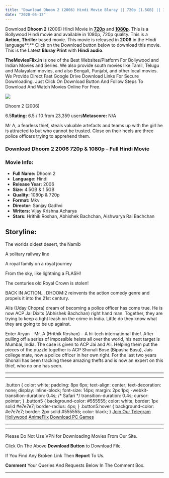 ```yaml
---
title: "Download Dhoom 2 (2006) Hindi Movie Bluray || 720p [1.5GB] || 1080p [4.5GB]"
date: "2020-05-13"
---
```


Download **Dhoom 2** (2006) Hindi Movie in [**720p**](https://1moviesflix.com/720p-movies/) and **[1080p](https://1moviesflix.com/480p-movies/)**. This is a Bollywood Hindi movie and available in 1080p, 720p quality. This is a **Action, Thriller** based movie. This movie is released in **2006** in the Hindi language**.** Click on the Download button below to download this movie. This is the Latest **Bluray Print** with **Hindi audio**.

**TheMoviesFlix.in** is one of the Best Websites/Platform For Bollywood and Indian Movies and Series. We also provide south movies like Tamil, Telugu and Malayalam movies, and also Bengali, Punjabi, and other local movies. We Provide Direct Fast Google Drive Download Links For Secure Downloading. Just Click On Download Button And Follow Steps To Download And Watch Movies Online For Free.

[![](https://m.media-amazon.com/images/M/MV5BNTAyYmYxOTktNjNmZS00ZTZlLWI2YjUtM2RlZTlkM2ZiZjdhXkEyXkFqcGdeQXVyNTkzNDQ4ODc@._V1_SX300.jpg)](https://www.imdb.com/title/tt0441048/ "Dhoom 2")

Dhoom 2 (2006)

6.5**Rating:** 6.5 / 10 from 23,359 users**Metascore:** N/A

Mr A, a fearless thief, steals valuable artefacts and teams up with the girl he is attracted to but who cannot be trusted. Close on their heels are three police officers trying to apprehend them.

### Download Dhoom 2 2006 720p & 1080p – Full Hindi Movie

### Movie Info:

- **Full Name:** Dhoom 2
- **Language:** Hindi
- **Release Year:** 2006
- **Size:** 4.5GB & 1.5GB
- **Quality:** 1080p & 720p
- **Format:** Mkv
- **Director:** Sanjay Gadhvi
- **Writers:** Vijay Krishna Acharya
- **Stars:** Hrithik Roshan, Abhishek Bachchan, Aishwarya Rai Bachchan

## Storyline:

The worlds oldest desert, the Namib

A solitary railway line

A royal family on a royal journey

From the sky, like lightning a FLASH!

The centuries old Royal Crown is stolen!

BACK IN ACTION… DHOOM:2 reinvents the action comedy genre and propels it into the 21st century.

Alis (Uday Chopra) dream of becoming a police officer has come true. He is now ACP Jai Dixits (Abhishek Bachchan) right hand man. Together, they are trying to keep a tight leash on the crime in India. Little do they know what they are going to be up against.

Enter Aryan – Mr. A (Hrithik Roshan) – A hi-tech international thief. After pulling off a series of impossible heists all over the world, his next target is Mumbai, India. The case is given to ACP Jai and Ali. Helping them put the pieces of the puzzle together is ACP Shonali Bose (Bipasha Basu), Jais college mate, now a police officer in her own right. For the last two years Shonali has been tracking these amazing thefts and is now an expert on this thief, who no one has seen.

* * *

* * *

.button { color: white; padding: 8px 6px; text-align: center; text-decoration: none; display: inline-block; font-size: 14px; margin: 2px 1px; -webkit-transition-duration: 0.4s; /\* Safari \*/ transition-duration: 0.4s; cursor: pointer; } .button5 { background-color: #555555; color: white; border: 1px solid #e7e7e7; border-radius: 4px; } .button5:hover { background-color: #e7e7e7; border: 2px solid #555555; color: black; } [Join Our Telegram](http://gdrivepro.xyz/join.php) [Hollywood](https://moviesverse.com/) [AnimeFlix](https://animeflix.in/) [Download PC Games](https://gamesflix.net/)  

* * *

* * *

  

Please Do Not Use VPN for Downloading Movies From Our Site.

Click On The Above **Download Button** to Download File.

If You Find Any Broken Link Then **Report** To Us.

**Comment** Your Queries And Requests Below In The Comment Box.

* * *

